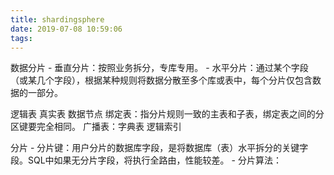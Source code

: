 ```yaml
---
title: shardingsphere
date: 2019-07-08 10:59:06
tags:
---
```

数据分片
    - 垂直分片：按照业务拆分，专库专用。
    - 水平分片：通过某个字段（或某几个字段），根据某种规则将数据分散至多个库或表中，每个分片仅包含数据的一部分。

逻辑表
真实表
数据节点
绑定表：指分片规则一致的主表和子表，绑定表之间的分区键要完全相同。
广播表：字典表
逻辑索引

分片
    - 分片键：用户分片的数据库字段，是将数据库（表）水平拆分的关键字段。SQL中如果无分片字段，将执行全路由，性能较差。
    - 分片算法：